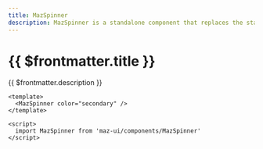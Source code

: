 ```yaml
---
title: MazSpinner
description: MazSpinner is a standalone component that replaces the standard html input checkbox. Color options are available.
---
```


# {{ $frontmatter.title }}

{{ $frontmatter.description }}

<MazSpinner color="secondary" />

```vue
<template>
  <MazSpinner color="secondary" />
</template>

<script>
  import MazSpinner from 'maz-ui/components/MazSpinner'
</script>
```

<!--@include: ./../.vitepress/generated-docs/maz-spinner.doc.md-->
